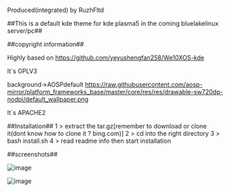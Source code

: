 Produced(integrated) by RuzhFltd

##This is a default kde theme for kde plasma5 in the coming bluelakelinux server/pc##

##copyright information##

Highly based on https://github.com/yeyushengfan258/We10XOS-kde

It`s GPLV3

background->AOSPdefault
https://raw.githubusercontent.com/aosp-mirror/platform_frameworks_base/master/core/res/res/drawable-sw720dp-nodpi/default_wallpaper.png

It`s APACHE2


##Installation##
1 > extract the tar.gz[remember to download or clone it(dont know how to clone it ? bing.com)]
2 > cd into the right directory
3 > bash install.sh
4 > read readme info then start installation

##screenshots##

![image](https://gitee.com/happyeggchen/bluelakelinux_kdetheme/master/screenshot/login.png)

![image](https://gitee.com/happyeggchen/bluelakelinux_kdetheme/master/screenshot/fl.png)
